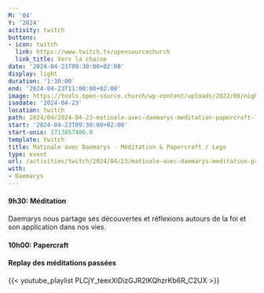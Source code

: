```yaml
---
M: '04'
Y: '2024'
activity: twitch
buttons:
- icon: twitch
  link: https://www.twitch.tv/opensourcechurch
  link_title: Vers la chaine
date: '2024-04-23T09:30:00+02:00'
display: light
duration: '1:30:00'
end: '2024-04-23T11:00:00+02:00'
image: https://tools.open-source.church/wp-content/uploads/2022/08/night-sky-osc-noms-de-dieu.jpg
isodate: '2024-04-23'
location: twitch
path: 2024/04/2024-04-23-matinale-avec-daemarys-meditation-papercraft-lego.md
start: '2024-04-23T09:30:00+02:00'
start-unix: 1713857400.0
template: twitch
title: Matinale avec Daemarys - Méditation & Papercraft / Lego
type: event
url: /activities/twitch/2024/04/23/matinale-avec-daemarys-meditation-papercraft-lego
with:
- Daemarys
---
```

#### 9h30: Méditation



Daemarys nous partage ses découvertes et réflexions autours de la foi et son application dans nos vies.

#### 10h00: Papercraft


#### Replay des méditations passées

{{< youtube_playlist PLCjY_teexXiDizGJR2lKQhzrKb6R_C2UX >}}